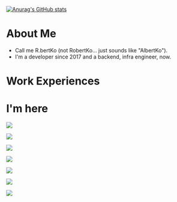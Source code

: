 [![Anurag's GitHub stats](https://github-readme-stats.vercel.app/api?username=RbertKo&theme=radical)](https://github.com/anuraghazra/github-readme-stats)

# About Me
 - Call me R.bertKo (not RobertKo... just sounds like "AlbertKo").
 - I'm a developer since 2017 and a backend, infra engineer, now.

# Work Experiences

# I'm here
<!--- Github -->
<a href="https://github.com/RbertKo" target="_blank"><img src="https://img.shields.io/badge/GitHub-181717?style=flat-square&logo=GitHub&logoColor=white"/></a>

<!--- Gmail -->
<a href="myeongsku@gmail.com" target="_blank"><img src="https://img.shields.io/badge/Gmail-EA4335?style=flat-square&logo=Gmail&logoColor=white"/></a>

<!--- Facebook -->
<a href="https://www.facebook.com/myeongsku/" target="_blank"><img src="https://img.shields.io/badge/Facebook-1877F2?style=flat-square&logo=Facebook&logoColor=white"/></a>

<!--- Linked In -->
<a href="https://www.linkedin.com/in/명석-고-13439016a/" target="_blank"><img src="https://img.shields.io/badge/LinkedIn-0A66C2?style=flat-square&logo=LinkedIn&logoColor=white"/></a>

<!--- Notion -->
<a href="https://rbertko.notion.site/R-bertKo-b3eb36c005954e0abab939d5eda43f44" target="_blank"><img src="https://img.shields.io/badge/Notion-000000?style=flat-square&logo=Notion&logoColor=white"/></a>

<!--- Medium -->
<a href="https://medium.com/@myeongsku_19630" target="_blank"><img src="https://img.shields.io/badge/Medium-000000?style=flat-square&logo=Medium&logoColor=white"/></a>

<!--- Twitter -->
<a href="https://twitter.com/RbertKo" target="_blank"><img src="https://img.shields.io/badge/Twitter-1DA1F2?style=flat-square&logo=Twitter&logoColor=white"/></a>
